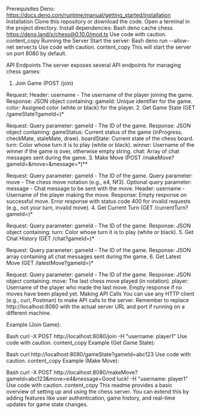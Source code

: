 Prerequisites
Deno: https://docs.deno.com/runtime/manual/getting_started/installation
Installation
Clone this repository or download the code.
Open a terminal in the project directory.
Install dependencies:
Bash
deno cache chess https://deno.land/x/chess@0.10.0/mod.ts
Use code with caution.
content_copy
Running the Server
Start the server:
Bash
deno run --allow-net server.ts
Use code with caution.
content_copy
This will start the server on port 8080 by default.

API Endpoints
The server exposes several API endpoints for managing chess games:

1. Join Game (POST /join)

Request:
Header: username - The username of the player joining the game.
Response:
JSON object containing:
gameId: Unique identifier for the game.
color: Assigned color (white or black) for the player.
2. Get Game State (GET /gameState?gameId=)*

Request:
Query parameter: gameId - The ID of the game.
Response:
JSON object containing:
gameStatus: Current status of the game (inProgress, checkMate, staleMate, draw).
boardState: Current state of the chess board.
turn: Color whose turn it is to play (white or black).
winner: Username of the winner if the game is over, otherwise empty string.
chat: Array of chat messages sent during the game.
3. Make Move (POST /makeMove?gameId=&move=&message=*)**

Request:
Query parameter: gameId - The ID of the game.
Query parameter: move - The chess move notation (e.g., e4, Nf3).
Optional query parameter: message - Chat message to be sent with the move.
Header: username - Username of the player making the move.
Response:
Empty response on successful move.
Error response with status code 400 for invalid requests (e.g., not your turn, invalid move).
4. Get Current Turn (GET /currentTurn?gameId=)*

Request:
Query parameter: gameId - The ID of the game.
Response:
JSON object containing:
turn: Color whose turn it is to play (white or black).
5. Get Chat History (GET /chat?gameId=)*

Request:
Query parameter: gameId - The ID of the game.
Response:
JSON array containing all chat messages sent during the game.
6. Get Latest Move (GET /latestMove?gameId=)*

Request:
Query parameter: gameId - The ID of the game.
Response:
JSON object containing:
move: The last chess move played (in notation).
player: Username of the player who made the last move.
Empty response if no moves have been played yet.
Making API Calls
You can use any HTTP client (e.g., curl, Postman) to make API calls to the server. Remember to replace http://localhost:8080 with the actual server URL and port if running on a different machine.

Example (Join Game):

Bash
curl -X POST http://localhost:8080/join -H "username: player1"
Use code with caution.
content_copy
Example (Get Game State):

Bash
curl http://localhost:8080/gameState?gameId=abc123
Use code with caution.
content_copy
Example (Make Move):

Bash
curl -X POST http://localhost:8080/makeMove?gameId=abc123&move=e4&message=Good luck! -H "username: player1"
Use code with caution.
content_copy
This readme provides a basic overview of setting up and using the chess server. You can extend this by adding features like user authentication, game history, and real-time updates for game state changes.

